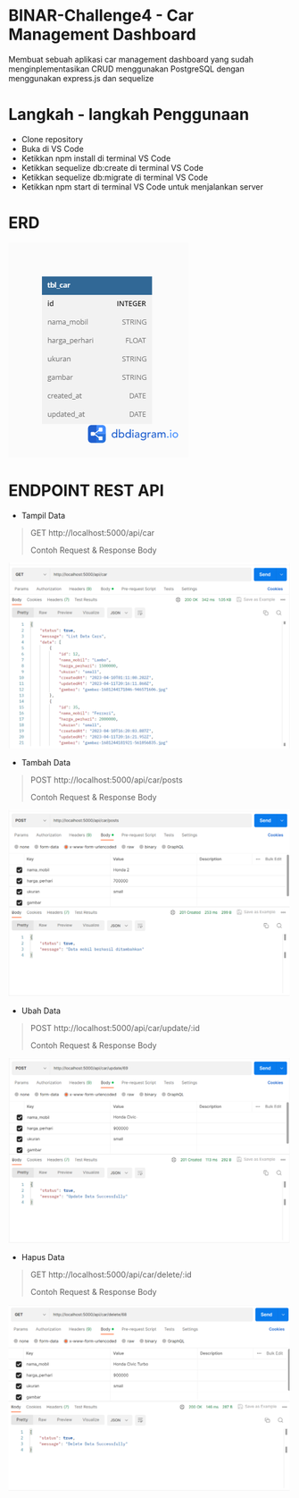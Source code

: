 # BINAR-Challenge4 - Car Management Dashboard
Membuat sebuah aplikasi car management dashboard yang sudah menginplementasikan CRUD menggunakan PostgreSQL dengan menggunakan express.js dan sequelize

# Langkah - langkah Penggunaan
* Clone repository
* Buka di VS Code
* Ketikkan npm install di terminal VS Code
* Ketikkan sequelize db:create di terminal VS Code
* Ketikkan sequelize db:migrate di terminal VS Code
* Ketikkan npm start di terminal VS Code untuk menjalankan server


# ERD
![alt text](https://github.com/Irfanca1/BINAR-Challenge4/blob/master/ERD%20Car.png?raw=true)

# ENDPOINT REST API 
* Tampil Data 
> GET http://localhost:5000/api/car  
>  
> Contoh Request & Response Body  
>   
![alt text](https://github.com/Irfanca1/BINAR-Challenge4/blob/master/public/rest-img/get.png?raw=true)
  
* Tambah Data 
> POST http://localhost:5000/api/car/posts    
>  
> Contoh Request & Response Body  
>   
![alt text](https://github.com/Irfanca1/BINAR-Challenge4/blob/master/public/rest-img/post.png?raw=true)
  
  
* Ubah Data 
> POST http://localhost:5000/api/car/update/:id    
>  
> Contoh Request & Response Body  
>   
![alt text](https://github.com/Irfanca1/BINAR-Challenge4/blob/master/public/rest-img/update.png?raw=true)
  
* Hapus Data 
> GET http://localhost:5000/api/car/delete/:id    
>  
> Contoh Request & Response Body  
>   
![alt text](https://github.com/Irfanca1/BINAR-Challenge4/blob/master/public/rest-img/delete.png?raw=true)
